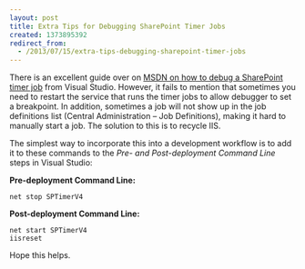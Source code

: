 ```yaml
---
layout: post
title: Extra Tips for Debugging SharePoint Timer Jobs
created: 1373895392
redirect_from:
  - /2013/07/15/extra-tips-debugging-sharepoint-timer-jobs
---
```

There is an excellent guide over on [MSDN on how to debug a SharePoint timer job]( http://msdn.microsoft.com/en-us/library/ff798310.aspx) from Visual Studio. However, it fails to mention that sometimes you need to restart the service that runs the timer jobs to allow debugger to set a breakpoint. In addition, sometimes a job will not show up in the job definitions list (Central Administration – Job Definitions), making it hard to manually start a job. The solution to this is to recycle IIS.

<!--break-->

The simplest way to incorporate this into a development workflow is to add it to these commands to the *Pre- and Post-deployment Command Line* steps in Visual Studio:

**Pre-deployment Command Line:**

~~~
net stop SPTimerV4
~~~

**Post-deployment Command Line:**

~~~
net start SPTimerV4
iisreset
~~~

Hope this helps.
